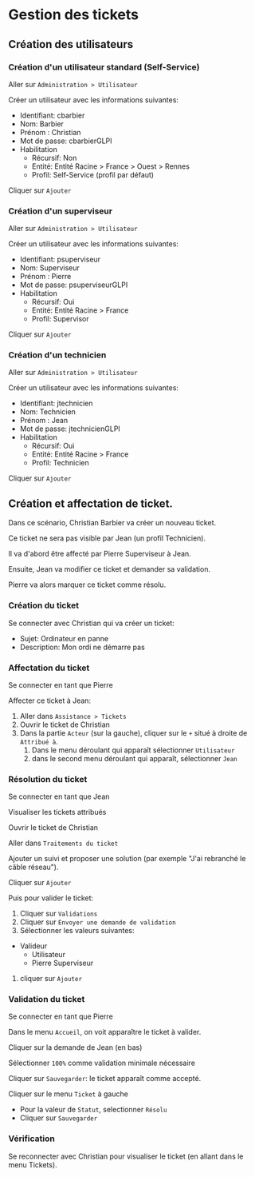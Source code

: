 # Gestion des tickets

## Création des utilisateurs


### Création d'un utilisateur standard (Self-Service)
Aller sur `Administration > Utilisateur`

Créer un utilisateur avec les informations suivantes:

- Identifiant: cbarbier
- Nom: Barbier
- Prénom : Christian
- Mot de passe: cbarbierGLPI
- Habilitation
  - Récursif: Non
  - Entité: Entité Racine > France > Ouest > Rennes
  - Profil: Self-Service (profil par défaut)

Cliquer sur `Ajouter`


### Création d'un superviseur

Aller sur `Administration > Utilisateur`

Créer un utilisateur avec les informations suivantes:

- Identifiant: psuperviseur
- Nom: Superviseur
- Prénom : Pierre
- Mot de passe: psuperviseurGLPI
- Habilitation
  - Récursif: Oui
  - Entité: Entité Racine > France
  - Profil: Supervisor

Cliquer sur `Ajouter`

### Création d'un technicien

Aller sur `Administration > Utilisateur`

Créer un utilisateur avec les informations suivantes:

- Identifiant: jtechnicien
- Nom: Technicien
- Prénom : Jean
- Mot de passe: jtechnicienGLPI
- Habilitation
  - Récursif: Oui
  - Entité: Entité Racine > France
  - Profil: Technicien

Cliquer sur `Ajouter`


## Création et affectation de ticket.

Dans ce scénario, Christian Barbier va créer un nouveau ticket.

Ce ticket ne sera pas visible par Jean (un profil Technicien).

Il va d'abord être affecté par Pierre Superviseur à Jean.

Ensuite, Jean va modifier ce ticket et demander sa validation.

Pierre va alors marquer ce ticket comme résolu.

### Création du ticket

Se connecter avec Christian qui va créer un ticket:

- Sujet: Ordinateur en panne
- Description: Mon ordi ne démarre pas


### Affectation du ticket
Se connecter en tant que Pierre

Affecter ce ticket à Jean:
1. Aller dans `Assistance > Tickets`
1. Ouvrir le ticket de Christian
1. Dans la partie `Acteur` (sur la gauche), cliquer sur le `+` situé à droite de `Attribué à`.
   1. Dans le menu déroulant qui apparaît sélectionner `Utilisateur`
   1. dans le second menu déroulant qui apparaît, sélectionner `Jean`

### Résolution du ticket
Se connecter en tant que Jean

Visualiser les tickets attribués

Ouvrir le ticket de Christian

Aller dans `Traitements du ticket`

Ajouter un suivi et proposer une solution (par exemple "J'ai rebranché le câble réseau").

Cliquer sur `Ajouter`

Puis pour valider le ticket:

1. Cliquer sur `Validations`
1. Cliquer sur `Envoyer une demande de validation`
1. Sélectionner les valeurs suivantes:
  - Valideur
     -  Utilisateur
     - Pierre Superviseur
1. cliquer sur `Ajouter`


### Validation du ticket
Se connecter en tant que Pierre

Dans le menu `Accueil`, on voit apparaître le ticket à valider.

Cliquer sur la demande de Jean (en bas)

Sélectionner `100%` comme validation minimale nécessaire

Cliquer sur `Sauvegarder`: le ticket apparaît comme accepté.

Cliquer sur le menu `Ticket` à gauche
 - Pour la valeur de `Statut`, selectionner `Résolu`
 - Cliquer sur `Sauvegarder`

### Vérification
Se reconnecter avec Christian pour visualiser le ticket (en allant dans le menu Tickets).
